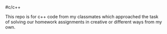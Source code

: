 #c/c++
  
  This repo is for c++ code from my classmates which approached the task of solving our homework assignments in creative or different ways from my own. 
